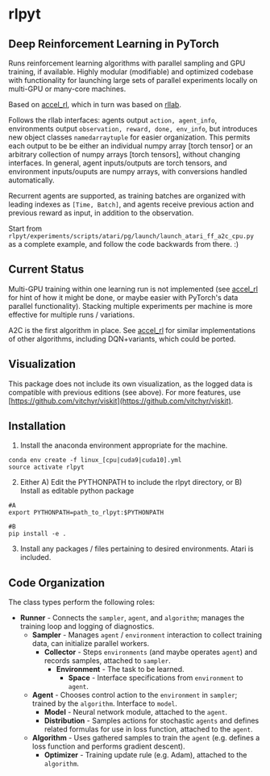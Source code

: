 # rlpyt
## Deep Reinforcement Learning in PyTorch

Runs reinforcement learning algorithms with parallel sampling and GPU training, if available.  Highly modular (modifiable) and optimized codebase with functionality for launching large sets of parallel experiments locally on multi-GPU or many-core machines.

Based on [accel_rl](https://github.com/astooke/accel_rl), which in turn was based on [rllab](https://github.com/rll/rllab).

Follows the rllab interfaces: agents output `action, agent_info`, environments output `observation, reward, done, env_info`, but introduces new object classes `namedarraytuple` for easier organization.  This permits each output to be be either an individual numpy array [torch tensor] or an arbitrary collection of numpy arrays [torch tensors], without changing interfaces.  In general, agent inputs/outputs are torch tensors, and environment inputs/ouputs are numpy arrays, with conversions handled automatically.

Recurrent agents are supported, as training batches are organized with leading indexes as `[Time, Batch]`, and agents receive previous action and previous reward as input, in addition to the observation.

Start from `rlpyt/experiments/scripts/atari/pg/launch/launch_atari_ff_a2c_cpu.py` as a complete example, and follow the code backwards from there.  :)


## Current Status

Multi-GPU training within one learning run is not implemented (see [accel_rl](https://github.com/astooke/accel_rl) for hint of how it might be done, or maybe easier with PyTorch's data parallel functionality).  Stacking multiple experiments per machine is more effective for multiple runs / variations.

A2C is the first algorithm in place.  See [accel_rl](https://github.com/astooke/accel_rl) for similar implementations of other algorithms, including DQN+variants, which could be ported.


## Visualization

This package does not include its own visualization, as the logged data is compatible with previous editions (see above). For more features, use [https://github.com/vitchyr/viskit](https://github.com/vitchyr/viskit).


## Installation

1. Install the anaconda environment appropriate for the machine.
```
conda env create -f linux_[cpu|cuda9|cuda10].yml
source activate rlpyt
```

2. Either A) Edit the PYTHONPATH to include the rlpyt directory, or
          B) Install as editable python package
```
#A
export PYTHONPATH=path_to_rlpyt:$PYTHONPATH

#B
pip install -e .
```

3. Install any packages / files pertaining to desired environments.  Atari is included.


## Code Organization

The class types perform the following roles:

* **Runner** - Connects the `sampler`, `agent`, and `algorithm`; manages the training loop and logging of diagnostics.
  * **Sampler** - Manages `agent` / `environment` interaction to collect training data, can initialize parallel workers.
    * **Collector** - Steps `environments` (and maybe operates `agent`) and records samples, attached to `sampler`.
      * **Environment** - The task to be learned.
        * **Space** - Interface specifications from `environment` to `agent`.
  * **Agent** - Chooses control action to the `environment` in `sampler`; trained by the `algorithm`.  Interface to `model`.
    * **Model** - Neural network module, attached to the `agent`.
    * **Distribution** - Samples actions for stochastic `agents` and defines related formulas for use in loss function, attached to the `agent`.
  * **Algorithm** - Uses gathered samples to train the `agent` (e.g. defines a loss function and performs gradient descent).
    * **Optimizer** - Training update rule (e.g. Adam), attached to the `algorithm`.
